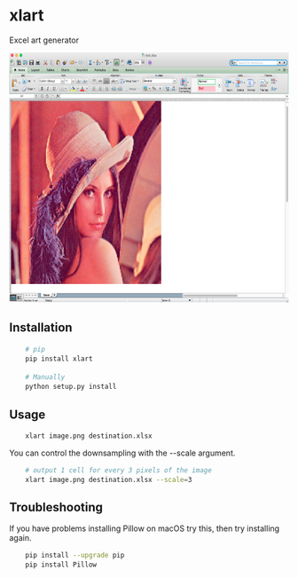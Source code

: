 xlart
=====

Excel art generator

<img src="doc/demo.png" width="637" height="451">

Installation
------------

```bash
    # pip
    pip install xlart

    # Manually
    python setup.py install
```

Usage
-----


```bash
    xlart image.png destination.xlsx
```

You can control the downsampling with the --scale argument. 

```bash
    # output 1 cell for every 3 pixels of the image
    xlart image.png destination.xlsx --scale=3
```

Troubleshooting
---------------

If you have problems installing Pillow on macOS try this, then try
installing again.

```bash
    pip install --upgrade pip
    pip install Pillow
```
